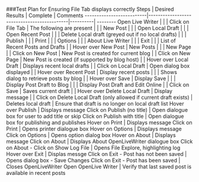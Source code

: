 ###Test Plan for Ensuring File Tab displays correctly
Steps                  | Desired Results                | Complete | Comments
--------------------------|--------------------------------------------|----------| --------
Open Live Writer  |   |  |
Click on File Tab |  The following are present | |
 | New Post   | | 
 | Open Local Draft  | |
 | Open Recent Post  | |
 | Delete Local draft (greyed out if no local drafts) | |
 | Publish |  |
 | Print | | 
 | Options | |
 | About Live Writer | |
 | Exit | | 
 | List of Recent Posts and Drafts | |
Hover over New Post | New Posts  | |
  | New Page  | |
Click on New Post | New Post is created for current blog | |
Click on New Page | New Post is created (if supported by blog host) | |
Hover over Local Draft | Displays recent local drafts | | 
Click on Local Draft | Open dialog box displayed | | 
Hover over Recent Post | Display recent posts | |
 | Shows dialog to retrieve posts by blog | |
Hover over Save | Display Save | | 
 | Display Post Draft to Blog | |
 | Display Post Draft and Edit Online | |
Click on Save | Saves current draft | |
Hover over Delete Local Draft  | Display message | |
Click on Delete Local Draft (only allowed if current draft exists)  | Deletes local draft
 | Ensure that draft is no longer on local draft list
Hover over Publish  | Displays message
Click on Publish (no title) | Open dialogue box for user to add title or skip
Click on Publish with title | Open dialogue box for publishing and publishes
Hover on Print | Displays message
Click on Print | Opens printer dialogue box
Hover on Options | Displays message
Click on Options | Opens option dialog box
Hover on About  | Displays message
Click on About  | Displays About OpenLiveWriter dialogue box
Click on About - Click on Show Log File | Opens File Explore, highlighting log
Hover over Exit  | Displas messge
Click on Exit - Post has not been saved | Opens dialog box - Save Changes
Click on Exit - Post has been saved | Closes OpenLiveWriter
Open OpenLive Writer | Verify that last saved post is available in recent posts
